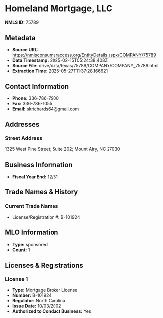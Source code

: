 # Homeland Mortgage, LLC

**NMLS ID:** 75789

## Metadata
- **Source URL:** https://nmlsconsumeraccess.org/EntityDetails.aspx/COMPANY/75789
- **Data Timestamp:** 2025-02-15T05:24:38.408Z
- **Source File:** drive/data/texas/75789/COMPANY/COMPANY_75789.html
- **Extraction Time:** 2025-05-27T11:37:28.166621

## Contact Information
- **Phone:** 336-786-7900
- **Fax:** 336-786-1055
- **Email:** skrichards64@gmail.com

## Addresses
### Street Address
1325 West Pine Street; Suite 202; Mount Airy, NC 27030

## Business Information
- **Fiscal Year End:** 12/31

## Trade Names & History
### Current Trade Names
- License/Registration #: B-101924

## MLO Information
- **Type:** sponsored
- **Count:** 1

## Licenses & Registrations

### License 1
- **Type:** Mortgage Broker License
- **Number:** B-101924
- **Regulator:** North Carolina
- **Issue Date:** 10/03/2002
- **Authorized to Conduct Business:** Yes
